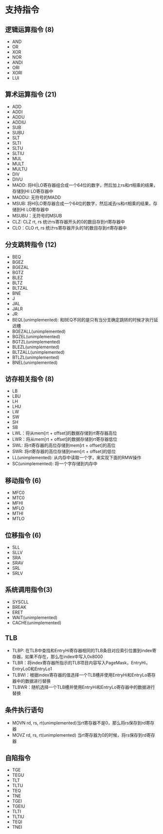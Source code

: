 # 支持指令
## 逻辑运算指令 (8)
- AND
- OR
- XOR
- NOR
- ANDI
- ORI
- XORI
- LUI

## 算术运算指令 (21)
- ADD
- ADDI
- ADDU
- ADDIU
- SUB
- SUBU
- SLT
- SLTI
- SLTU
- SLTIU
- MUL
- MULT
- MULTU
- DIV
- DIVU
- MADD: 将HI|LO寄存器组合成一个64位的数字，然后加上rs和rt相乘的结果，存储到HI LO寄存器中
- MADDU: 无符号的MADD
- MSUB: 将HI|LO寄存器合成一个64位的数字，然后减去rs和rt相乘的结果，存储到HI LO寄存器中
- MSUBU：无符号的MSUB
- CLZ: CLZ rt, rs 统计rs寄存器开头的0的数目存到rt寄存器中
- CLO：CLO rt, rs 统计rs寄存器开头的1的数目存到rt寄存器中

## 分支跳转指令 (12)
- BEQ
- BGEZ
- BGEZAL
- BGTZ
- BLEZ
- BLTZ
- BLTZAL
- BNE
- J
- JAL
- JALR
- JR
- BEQL(unimplemented): 和BEQ不同的是只有当分支确定跳转的时候才执行延迟槽
- BGEZALL(unimplemented)
- BGZEL(unimplemented)
- BGTZL(unimplemented)
- BLEZL(unimplemented)
- BLTZALL(unimplemented)
- BTLZL(unimplemented)
- BNEL(unimplemented)

## 访存相关指令 (8)
- LB
- LBU
- LH
- LHU
- LW
- SW
- SH
- SB
- LWL：将从mem[rt + offset]的数据存储到rt寄存器高位
- LWR：将从mem[rt + offset]的数据存储到rt寄存器低位
- SWL: 将rt寄存器的高位存储到mem[rt + offset]的高位
- SWR: 将rt寄存器的高位存储到mem[rt + offset]的低位
- LL(unimplemented): 从内存中读取一个字，来实现下面的RMW操作
- SC(unimplemented): 将一个字存储到内存中

## 移动指令 (6)
- MFC0
- MTC0
- MFHI
- MFLO
- MTHI
- MTLO

## 位移指令 (6)
- SLL
- SLLV
- SRA
- SRAV
- SRL
- SRLV

## 系统调用指令(3)
- SYSCLL
- BREAK
- ERET
- WAIT(unimplemented)
- CACHE(unimplemented)

## TLB
- TLBP: 在TLB中查找和EntryHi寄存器相同的TLB条目对应索引位置到index寄存器，如果不存在，那么在index中写入0x8000
- TLBR：将index寄存器所指示的TLB项目内容写入PageMask，EntryHi，EntryLo0和EntryLo1
- TLBWI：根据index寄存器的值选择一个TLB槽并使用EntryHi和EntryLo寄存器中的数据进行替换
- TLBWR：随机选择一个TLB槽并使用EntryHi和EntryLo寄存器中的数据进行替换

## 条件执行语句
- MOVN rd, rs, rt(unimplemented)当rt寄存器不是0，那么将rs保存到rd寄存器
- MOVZ rd, rs, rt(unimplemented) 当rt寄存器为0的时候，将rs保存到rd寄存器

## 自陷指令
- TGE
- TEGU
- TLT
- TLTU
- TEQ
- TNE
- TGEI
- TGEIU
- TLTI
- TLTIU
- TEQI
- TNEI